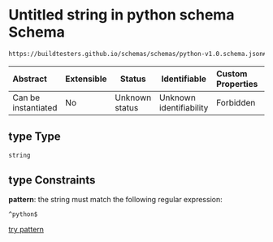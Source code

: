 # Untitled string in python schema Schema

```txt
https://buildtesters.github.io/schemas/schemas/python-v1.0.schema.json#/properties/type
```




| Abstract            | Extensible | Status         | Identifiable            | Custom Properties | Additional Properties | Access Restrictions | Defined In                                                                         |
| :------------------ | ---------- | -------------- | ----------------------- | :---------------- | --------------------- | ------------------- | ---------------------------------------------------------------------------------- |
| Can be instantiated | No         | Unknown status | Unknown identifiability | Forbidden         | Allowed               | none                | [python-v1.0.schema.json\*](../out/python-v1.0.schema.json "open original schema") |

## type Type

`string`

## type Constraints

**pattern**: the string must match the following regular expression: 

```regexp
^python$
```

[try pattern](https://regexr.com/?expression=%5Epython%24 "try regular expression with regexr.com")
